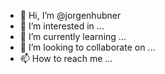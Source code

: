 - 👋 Hi, I’m @jorgenhubner
- 👀 I’m interested in ...
- 🌱 I’m currently learning ...
- 💞️ I’m looking to collaborate on ...
- 📫 How to reach me ...

<!---
jorgenhubner/jorgenhubner is a ✨ special ✨ repository because its `README.md` (this file) appears on your GitHub profile.
You can click the Preview link to take a look at your changes.
--->
